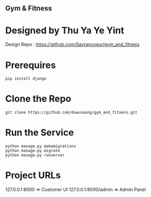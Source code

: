 ## Gym & Fitness
# Designed by Thu Ya Ye Yint
Design Repo : https://github.com/Savrancoeur/gym_and_fitness

# Prerequires
``` pip install django ```

# Clone the Repo
``` git clone https://github.com/duwunaung/gym_and_fitness.git ```

# Run the Service
```
python manage.py makemigrations
python manage.py migrate
python manage.py runserver

```

# Project URLs
127.0.0.1:8000 => Customer UI
127.0.0.1:8000/admin => Admin Panel